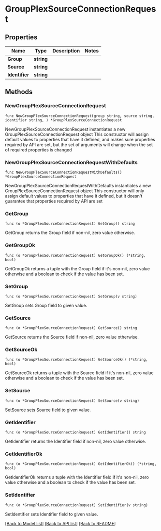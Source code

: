 # GroupPlexSourceConnectionRequest

## Properties

Name | Type | Description | Notes
------------ | ------------- | ------------- | -------------
**Group** | **string** |  | 
**Source** | **string** |  | 
**Identifier** | **string** |  | 

## Methods

### NewGroupPlexSourceConnectionRequest

`func NewGroupPlexSourceConnectionRequest(group string, source string, identifier string, ) *GroupPlexSourceConnectionRequest`

NewGroupPlexSourceConnectionRequest instantiates a new GroupPlexSourceConnectionRequest object
This constructor will assign default values to properties that have it defined,
and makes sure properties required by API are set, but the set of arguments
will change when the set of required properties is changed

### NewGroupPlexSourceConnectionRequestWithDefaults

`func NewGroupPlexSourceConnectionRequestWithDefaults() *GroupPlexSourceConnectionRequest`

NewGroupPlexSourceConnectionRequestWithDefaults instantiates a new GroupPlexSourceConnectionRequest object
This constructor will only assign default values to properties that have it defined,
but it doesn't guarantee that properties required by API are set

### GetGroup

`func (o *GroupPlexSourceConnectionRequest) GetGroup() string`

GetGroup returns the Group field if non-nil, zero value otherwise.

### GetGroupOk

`func (o *GroupPlexSourceConnectionRequest) GetGroupOk() (*string, bool)`

GetGroupOk returns a tuple with the Group field if it's non-nil, zero value otherwise
and a boolean to check if the value has been set.

### SetGroup

`func (o *GroupPlexSourceConnectionRequest) SetGroup(v string)`

SetGroup sets Group field to given value.


### GetSource

`func (o *GroupPlexSourceConnectionRequest) GetSource() string`

GetSource returns the Source field if non-nil, zero value otherwise.

### GetSourceOk

`func (o *GroupPlexSourceConnectionRequest) GetSourceOk() (*string, bool)`

GetSourceOk returns a tuple with the Source field if it's non-nil, zero value otherwise
and a boolean to check if the value has been set.

### SetSource

`func (o *GroupPlexSourceConnectionRequest) SetSource(v string)`

SetSource sets Source field to given value.


### GetIdentifier

`func (o *GroupPlexSourceConnectionRequest) GetIdentifier() string`

GetIdentifier returns the Identifier field if non-nil, zero value otherwise.

### GetIdentifierOk

`func (o *GroupPlexSourceConnectionRequest) GetIdentifierOk() (*string, bool)`

GetIdentifierOk returns a tuple with the Identifier field if it's non-nil, zero value otherwise
and a boolean to check if the value has been set.

### SetIdentifier

`func (o *GroupPlexSourceConnectionRequest) SetIdentifier(v string)`

SetIdentifier sets Identifier field to given value.



[[Back to Model list]](../README.md#documentation-for-models) [[Back to API list]](../README.md#documentation-for-api-endpoints) [[Back to README]](../README.md)


